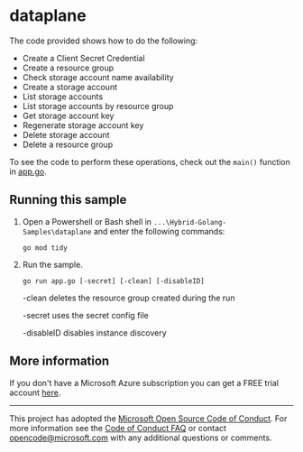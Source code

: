 # dataplane

The code provided shows how to do the following:

- Create a Client Secret Credential
- Create a resource group
- Check storage account name availability
- Create a storage account
- List storage accounts
- List storage accounts by resource group
- Get storage account key
- Regenerate storage account key
- Delete storage account
- Delete a resource group

To see the code to perform these operations,
check out the `main()` function in [app.go](app.go).


## Running this sample

1.  Open a Powershell or Bash shell in `...\Hybrid-Golang-Samples\dataplane` and enter the following commands:
    ```
    go mod tidy
    ```

1. Run the sample.
    ```
    go run app.go [-secret] [-clean] [-disableID]
    ```

    -clean deletes the resource group created during the run

    -secret uses the secret config file

    -disableID disables instance discovery

## More information

If you don't have a Microsoft Azure subscription you can get a FREE trial account [here](http://go.microsoft.com/fwlink/?LinkId=330212).

---

This project has adopted the [Microsoft Open Source Code of Conduct](https://opensource.microsoft.com/codeofconduct/). For more information see the [Code of Conduct FAQ](https://opensource.microsoft.com/codeofconduct/faq/) or contact [opencode@microsoft.com](mailto:opencode@microsoft.com) with any additional questions or comments.
